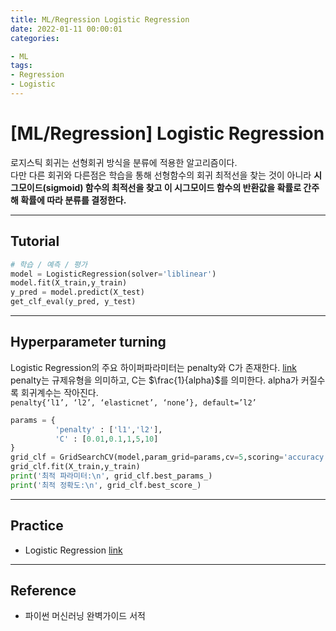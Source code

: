 ```yaml
---
title: ML/Regression Logistic Regression
date: 2022-01-11 00:00:01
categories:

- ML
tags:
- Regression
- Logistic
---
```


# [ML/Regression] Logistic Regression
로지스틱 회귀는 선형회귀 방식을 분류에 적용한 알고리즘이다.<br>다만 다른 회귀와 다른점은 학습을 통해 선형함수의 회귀 최적선을 찾는 것이 아니라 **시그모이드(sigmoid) 함수의 최적선을 찾고 이 시그모이드 함수의 반환값을 확률로 간주해 확률에 따라 분류를 결정한다.**

---

## Tutorial

```python
# 학습 / 예측 / 평가
model = LogisticRegression(solver='liblinear')
model.fit(X_train,y_train)
y_pred = model.predict(X_test)
get_clf_eval(y_pred, y_test)
```

---

## Hyperparameter turning

Logistic Regression의 주요 하이퍼파라미터는 penalty와 C가 존재한다.  [link](https://scikit-learn.org/stable/modules/generated/sklearn.linear_model.LogisticRegression.html)<br>penalty는 규제유형을 의미하고, C는 $\frac{1}{alpha}$를 의미한다. alpha가 커질수록 회귀계수는 작아진다.<br>`penalty{‘l1’, ‘l2’, ‘elasticnet’, ‘none’}, default=’l2’`
```python
params = {
          'penalty' : ['l1','l2'],
          'C' : [0.01,0.1,1,5,10]
}
grid_clf = GridSearchCV(model,param_grid=params,cv=5,scoring='accuracy')
grid_clf.fit(X_train,y_train)
print('최적 파라미터:\n', grid_clf.best_params_)
print('최적 정확도:\n', grid_clf.best_score_)
```

---

##  Practice

- Logistic Regression [link](https://github.com/ominiv/Practice_ML/blob/master/Practice/breast%20cancer%20dataset.ipynb)

-----

## Reference

- 파이썬 머신러닝 완벽가이드 서적

